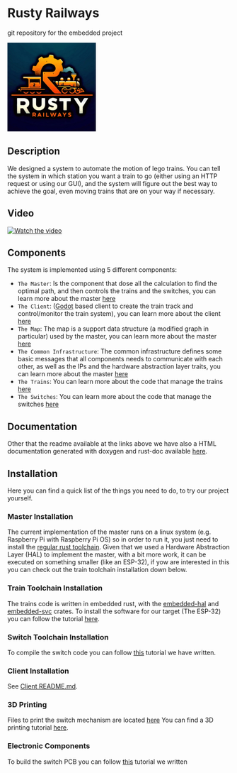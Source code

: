 # Rusty Railways
git repository for the embedded project

<img alt="Rusty Railways Logo" src="imgs/logo.png" width="200" height="200">

## Description

We designed a system to automate the motion of lego trains.
You can tell the system in which station you want a train to go (either using an HTTP request or using our GUI),
and the system will figure out the best way to achieve the goal, even moving trains that are on your
way if necessary. 

## Video

[![Watch the video](https://img.youtube.com/vi/AwafprRb6JQ/0.jpg)](https://youtu.be/AwafprRb6JQ)

## Components

The system is implemented using 5 different components:

 - `The Master`: Is the component that dose all the calculation to find the optimal path, and then controls the trains and the switches, you can learn more about the master [here](./master/readme.md)
 - `The Client`: ([Godot](https://godotengine.org/) based client to create the train track and control/monitor the train system), you can learn more about the client [here](./client/README.md)
 - `The Map`: The map is a support data structure (a modified graph in particular) used by the master, you can learn more about the master [here](./map/readme.md)
 - `The Common Infrastructure`: The common infrastructure defines some basic messages that all components needs to communicate with each other, as well as the IPs and the hardware abstraction layer traits, you can learn more about the master [here](./common_infrastructure/readme.md)
 - `The Trains`: You can learn more about the code that manage the trains [here](./train/rust/readme.md)
 - `The Switches`: You can learn more about the code that manage the switches [here](./switch/readme.md)

## Documentation

Other that the readme available at the links above we have also a HTML documentation generated with 
doxygen and rust-doc available [here](https://mrlakige.github.io/rusty_railways/).

## Installation

Here you can find a quick list of the things you need to do, to try our project yourself.

### Master Installation
The current implementation of the master runs on a linux system (e.g. Raspberry Pi with Raspberry Pi OS) so in order to run it, you just need to install the [regular rust toolchain](https://www.rust-lang.org/tools/install).
Given that we used a Hardware Abstraction Layer (HAL) to implement the master, with a bit more work, it can be executed on something smaller (like an ESP-32), if yow are interested in this you can check out the train toolchain installation down below. 

### Train Toolchain Installation
The trains code is written in embedded rust, with the [embedded-hal](https://github.com/rust-embedded/embedded-hal) and [embedded-svc](https://github.com/esp-rs/embedded-svc/tree/master) crates. To install the software for our target (The ESP-32) you can follow the tutorial [here](https://github.com/esp-rs/esp-idf-template?tab=readme-ov-file#prerequisites).

### Switch Toolchain Installation
To compile the switch code you can follow [this](./switch/readme.md) tutorial we have written.

### Client Installation
See [Client README.md](https://github.com/MrLakige/rusty_railways/blob/main/client/README.md).

### 3D Printing
Files to print the switch mechanism are located [here](./switch/hardware/Switch_3D_print/)
You can find a 3D printing tutorial [here](https://all3dp.com/1/cura-tutorial-software-slicer-cura-3d/).  

### Electronic Components

To build the switch PCB you can follow [this](switch#pcb) tutorial we written
